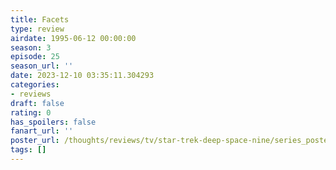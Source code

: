 ```yaml
---
title: Facets
type: review
airdate: 1995-06-12 00:00:00
season: 3
episode: 25
season_url: ''
date: 2023-12-10 03:35:11.304293
categories:
- reviews
draft: false
rating: 0
has_spoilers: false
fanart_url: ''
poster_url: /thoughts/reviews/tv/star-trek-deep-space-nine/series_poster.jpg
tags: []
---
```


